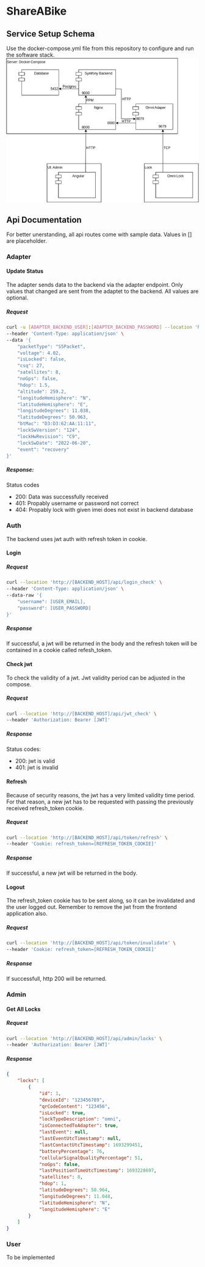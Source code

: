 # ShareABike

## Service Setup Schema
Use the docker-compose.yml file from this repository to configure and run the software stack.
![service schema](schema/schema.jpg)

## Api Documentation
For better unerstanding, all api routes come with sample data. Values in [] are placeholder.
### Adapter
#### Update Status
The adapter sends data to the backend via the adapter endpoint. Only values that changed are sent from the adaptet to the backend. All values are optional.
##### Request
```bash
curl -u [ADAPTER_BACKEND_USER]:[ADAPTER_BACKEND_PASSWORD] --location 'http://[BACKEND_HOST]/adapter/[IMEI]/updatestatus' \
--header 'Content-Type: application/json' \
--data '{
    "packetType": "S5Packet",
    "voltage": 4.02,
    "isLocked": false,
    "csq": 27,
    "satellites": 8,
    "noGps": false,
    "hdop": 1.5,
    "altitude": 259.2,
    "longitudeHemisphere": "N",
    "latitudeHemisphere": "E",
    "longitudeDegrees": 11.038,
    "latitudeDegrees": 50.963,
    "btMac": "D3:D3:62:AA:11:11",
    "lockSwVersion": "124",
    "lockHwRevision": "C9",
    "lockSwDate": "2022-06-20",
    "event": "recovery"
}'
```
##### Response:
Status codes
- 200: Data was successfully received
- 401: Propably username or password not correct
- 404: Propably lock with given imei does not exist in backend database
### Auth
The backend uses jwt auth with refresh token in cookie.
#### Login
##### Request
```bash
curl --location 'http://[BACKEND_HOST]/api/login_check' \
--header 'Content-Type: application/json' \
--data-raw '{
    "username": [USER_EMAIL],
    "password": [USER_PASSWORD]
}'
```
##### Response
If successful, a jwt will be returned in the body and the refresh token will be contained in a cookie called refesh_token.
#### Check jwt
To check the validity of a jwt. Jwt validity period can be adjusted in the compose.
##### Request
```bash
curl --location 'http://[BACKEND_HOST]/api/jwt_check' \
--header 'Authorization: Bearer [JWT]'
```
##### Response
Status codes:
- 200: jwt is valid
- 401: jwt is invalid
#### Refresh
Because of security reasons, the jwt has a very limited validity time period. For that reason, a new jwt has to be requested with passing the previously received refresh_token cookie.
##### Request
```bash
curl --location 'http://[BACKEND_HOST]/api/token/refresh' \
--header 'Cookie: refresh_token=[REFRESH_TOKEN_COOKIE]'
```
##### Response
If successful, a new jwt will be returned in the body.
#### Logout
The refresh_token cookie has to be sent along, so it can be invalidated and the user logged out. Remember to remove the jwt from the frontend application also.
##### Request
```bash
curl --location 'http://[BACKEND_HOST]/api/token/invalidate' \
--header 'Cookie: refresh_token=[REFRESH_TOKEN_COOKIE]'
```
##### Response
If successfull, http 200 will be returned.
### Admin
#### Get All Locks
##### Request
```bash
curl --location 'http://[BACKEND_HOST]/api/admin/locks' \
--header 'Authorization: Bearer [JWT]'
```
##### Response
```json
{
    "locks": [
        {
            "id": 1,
            "deviceId": "123456789",
            "qrCodeContent": "123456",
            "isLocked": true,
            "lockTypeDescription": "omni",
            "isConnectedToAdapter": true,
            "lastEvent": null,
            "lastEventUtcTimestamp": null,
            "lastContactUtcTimestamp": 1693299451,
            "batteryPercentage": 76,
            "cellularSignalQualityPercentage": 51,
            "noGps": false,
            "lastPositionTimeUtcTimestamp": 1693228697,
            "satellites": 8,
            "hdop": 1,
            "latitudeDegrees": 50.964,
            "longitudeDegrees": 11.048,
            "latitudeHemisphere": "N",
            "longitudeHemisphere": "E"
        }
    ]
}
```
### User
To be implemented
